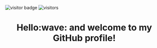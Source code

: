 ![visitor badge](https://visitor-badge.glitch.me/badge?page_id=jwenjian.visitor-badge&left_color=red&right_color=green&left_text=PROFILE+VIEWS)
 ![visitors](https://visitor-badge.glitch.me/badge?page_id=AleksandrPav.id&left_color=green&right_color=red)

<h1 align="center">Hello:wave: and welcome to my GitHub profile! </h1>












